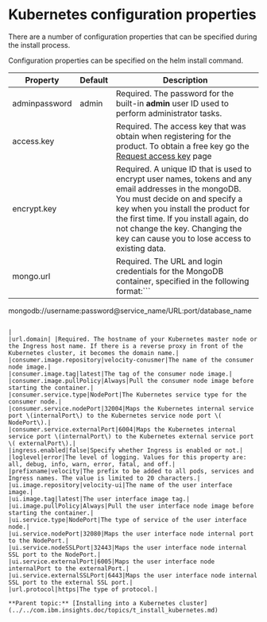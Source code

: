 # Kubernetes configuration properties

There are a number of configuration properties that can be specified during the install process.

Configuration properties can be specified on the helm install command.

|Property|Default|Description|
|--------|-------|-----------|
|adminpassword|admin|Required. The password for the built-in **admin** user ID used to perform administrator tasks.|
|access.key| |Required. The access key that was obtain when registering for the product. To obtain a free key go the [Request access key](https://www.uc-velocity.com/) page|
|encrypt.key| |Required. A unique ID that is used to encrypt user names, tokens and any email addresses in the mongoDB. You must decide on and specify a key when you install the product for the first time. If you install again, do not change the key. Changing the key can cause you to lose access to existing data.|
|mongo.url| |Required. The URL and login credentials for the MongoDB container, specified in the following format:```
mongodb://username:password@service\_name/URL:port/database\_name
```

|
|url.domain| |Required. The hostname of your Kubernetes master node or the Ingress host name. If there is a reverse proxy in front of the Kubernetes cluster, it becomes the domain name.|
|consumer.image.repository|velocity-conusmer|The name of the consumer node image.|
|consumer.image.tag|latest|The tag of the consumer node image.|
|consumer.image.pullPolicy|Always|Pull the consumer node image before starting the container.|
|consumer.service.type|NodePort|The Kubernetes service type for the consumer node.|
|consumer.service.nodePort|32004|Maps the Kubernetes internal service port \(internalPort\) to the Kubernetes service node port \( NodePort\).|
|consumer.service.externalPort|6004|Maps the Kubernetes internal service port \(internalPort\) to the Kubernetes external service port \( externalPort\).|
|ingress.enabled|false|Specify whether Ingress is enabled or not.|
|loglevel|error|The level of logging. Values for this property are: all, debug, info, warn, error, fatal, and off.|
|prefixname|velocity|The prefix to be added to all pods, services and Ingress names. The value is limited to 20 characters.|
|ui.image.repository|velocity-ui|The name of the user interface image.|
|ui.image.tag|latest|The user interface image tag.|
|ui.image.pullPolicy|Always|Pull the user interface node image before starting the container.|
|ui.service.type|NodePort|The type of service of the user interface node.|
|ui.service.nodePort|32080|Maps the user interface node internal port to the NodePort.|
|ui.service.nodeSSLPort|32443|Maps the user interface node internal SSL port to the NodePort.|
|ui.service.externalPort|6005|Maps the user interface node internalPort to the externalPort.|
|ui.service.externalSSLPort|6443|Maps the user interface node internal SSL port to the external SSL port.|
|url.protocol|https|The type of protocol.|

**Parent topic:** [Installing into a Kubernetes cluster](../../com.ibm.insights.doc/topics/t_install_kubernetes.md)

